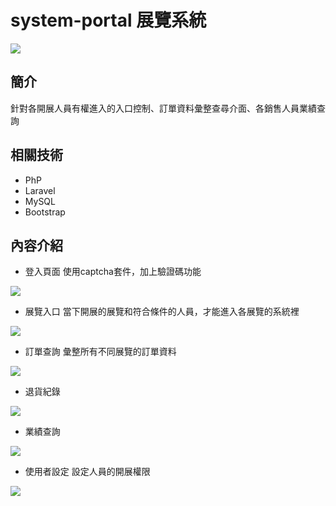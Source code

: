 # system-portal 展覽系統

![](https://vera8357.github.io/system-portal/img/post_enter.png)

## 簡介
針對各開展人員有權進入的入口控制、訂單資料彙整查尋介面、各銷售人員業績查詢

## 相關技術
* PhP
* Laravel
* MySQL
* Bootstrap

## 內容介紹
- 登入頁面 使用captcha套件，加上驗證碼功能

![](https://vera8357.github.io/system-portal/img/post_enter.png)

- 展覽入口 當下開展的展覽和符合條件的人員，才能進入各展覽的系統裡

![](https://vera8357.github.io/system-portal/img/menu.png)

- 訂單查詢 彙整所有不同展覽的訂單資料

![](https://vera8357.github.io/system-portal/img/order_search.png)

- 退貨紀錄

![](https://vera8357.github.io/system-portal/img/return.png)

- 業績查詢

![](https://vera8357.github.io/system-portal/img/performance.png)

- 使用者設定 設定人員的開展權限

![](https://vera8357.github.io/system-portal/img/user.png)
